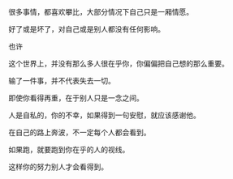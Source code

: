 很多事情，都喜欢攀比，大部分情况下自己只是一厢情愿。

 

好了或是坏了，对自己或是别人都没有任何影响。

 

也许

 

这个世界上，并没有那么多人很在乎你，你偏偏把自己想的那么重要。

 

输了一件事，并不代表失去一切。

 

即使你看得再重，在于别人只是一念之间。

 

人是自私的，你的不幸，如果得到一句安慰，就应该感谢他。

 

在自己的路上奔波，不一定每个人都会看到。

 

如果跑，就要跑到你在乎的人的视线。

 

这样你的努力别人才会看得到。